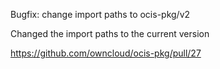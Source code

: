 Bugfix: change import paths to ocis-pkg/v2

Changed the import paths to the current version

https://github.com/owncloud/ocis-pkg/pull/27
